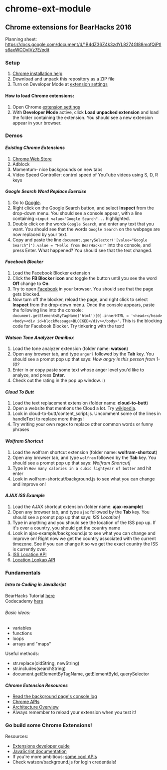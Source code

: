 # chrome-ext-module
## Chrome extensions for BearHacks 2016
Planning sheet: https://docs.google.com/document/d/1B4dZ36Z4k3zdYL8274GI88mqfQjPtIs6axWCOvIVz7E/edit

### Setup
1. [Chrome installation help](https://support.google.com/chrome/answer/95346?co=GENIE.Platform%3DDesktop&hl=en-GB)
2. Download and unpack this repository as a ZIP file
3. Turn on Developer Mode at [extension settings](chrome://extensions)

#### How to load Chrome extensions:
1. Open Chrome [extension settings](chrome://extensions)
2. With **Developer Mode** active, click **Load unpacked extension** and load the folder containing the extension. You should see a new extension appear in your browser.

### Demos
#### _Existing Chrome Extensions_
1. [Chrome Web Store](https://chrome.google.com/webstore/category/extensions?hl=en)
2. Adblock
3. Momentum- nice backgrounds on new tabs
4. Video Speed Controller: control speed of YouTube videos using S, D, R keys

#### _Google Search Word Replace Exercise_
1. Go to [Google](https://www.google.com).
2. Right click on the Google Search button, and select **Inspect** from the drop-down menu. You should see a console appear, with a line containing `<input value="Google Search"...` highlighted.
3. Double click on the words `Google Search`, and enter any text that you want. You should see that the words `Google Search` on the webpage are now replaced by your text.
4. Copy and paste the line `document.querySelector('[value="Google Search"]').value = "Hello from BearHacks!"` into the console, and press Enter. What happened? You should see that the text changed.

#### _Facebook Blocker_
1. Load the Facebook Blocker extension
2. Click the **FB Blocker icon** and toggle the button until you see the word **Off** change to **On**.
3. Try to open [Facebook](www.facebook.com) in your browser. You should see that the page gets blocked.
4. Now turn off the blocker, reload the page, and right click to select **Inspect** from the drop-down menu. Once the console appears, paste the following line into the console: `document.getElementsByTagName('html')[0].innerHTML = '<head></head><body><div id=blockMessage>BLOCKED</div></body>'`. This is the blocking code for Facebook Blocker. Try tinkering with the text!

#### _Watson Tone Analyzer Omnibox_
1. Load the tone analyzer extension (folder name: **watson**)
2. Open any browser tab, and type `anger?` followed by the **Tab** key. You should see a prompt pop up that says: _How angry is this person from 1-10?_
3. Enter in or copy paste some text whose anger level you'd like to analyze, and press **Enter**.
4. Check out the rating in the pop up window. :)

#### _Cloud To Butt_
1. Load the text replacement extension (folder name: **cloud-to-butt**)
2. Open a website that mentions the Cloud a lot. Try [wikipedia](https://en.wikipedia.org/wiki/Cloud_computing).
3. Look in cloud-to-butt/content_script.js. Uncomment some of the lines in handleText to replace more things!
4. Try writing your own regex to replace other common words or funny phrases

#### _Wolfram Shortcut_
1. Load the wolfram shortcut extension (folder name: **wolfram-shortcut**)
2. Open any browser tab, and type `wolfram` followed by the **Tab** key. You should see a prompt pop up that says: _Wolfram Shortcut|_
3. Type in `How many calories in a cubic lightyear of butter` and hit enter
4. Look in wolfram-shortcut/background.js to see what you can change and improve on!

#### _AJAX ISS Example_
1. Load the AJAX shortcut extension (folder name: **ajax-example**)
2. Open any browser tab, and type `ajax` followed by the **Tab** key. You should see a prompt pop up that says: _ISS Location|_
3. Type in anything and you should see the location of the ISS pop up. If it's over a country, you should get the country name
4. Look in ajax-example/background.js to see what you can change and improve on! Right now we get the country associated with the current timezone. See if you can change it so we get the exact country the ISS is currently over.
5. [ISS Location API](http://open-notify.org/Open-Notify-API/ISS-Location-Now/)
6. [Location Lookup API](http://www.geonames.org/export/web-services.html)

### Fundamentals
#### _Intro to Coding in JavaScript_
BearHacks Tutorial [here](https://repl.it/EWtF/latest)  
Codecademy [here](https://www.codecademy.com/learn/javascript)  
###### Basic ideas:
* variables
* functions
* loops
* arrays and "maps"

Useful methods:
* str.replace(oldString, newString)
* str.includes(searchString)
* document.getElementByTagName, getElementById, querySelector

#### _Chrome Extension Resources_
* [Read the background page's console.log](http://stackoverflow.com/questions/10257301/where-to-read-console-messages-from-background-js-in-a-chrome-extension)
* [Chrome APIs](https://developer.chrome.com/extensions/api_index)
* [Architecture Overview](https://developer.chrome.com/extensions/overview)
* Always remember to reload your extension when you test it!

### Go build some Chrome Extensions!
Resources:
* [Extensions developer guide](https://developer.chrome.com/extensions)
* [JavaScript documentation](https://developer.mozilla.org/en-US/docs/Web/JavaScript)
* If you're more ambitious: [some cool APIs](http://www.creativebloq.com/web-design/apis-developers-need-know-121518469)
* Check watson/background.js for login credentials!
